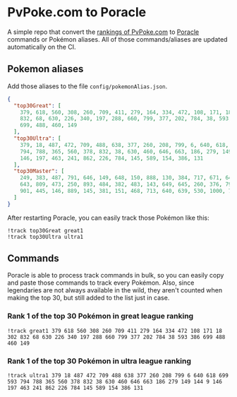 # PvPoke.com to Poracle
A simple repo that convert the [rankings of PvPoke.com](https://pvpoke.com/rankings/) to [Poracle](https://github.com/KartulUdus/PoracleJS) commands or Pokémon aliases. 
All of those commands/aliases are updated automatically on the CI.

## Pokemon aliases
Add those aliases to the file `config/pokemonAlias.json`. 

<!-- aliases-start -->
```json
{
  "top30Great": [
    379, 618, 560, 308, 260, 709, 411, 279, 164, 334, 472, 108, 171, 18, 302,
    832, 68, 630, 226, 340, 197, 288, 660, 799, 377, 202, 784, 38, 593, 386,
    699, 488, 460, 149
  ],
  "top30Ultra": [
    379, 18, 487, 472, 709, 488, 638, 377, 260, 208, 799, 6, 640, 618, 699, 593,
    794, 788, 365, 560, 378, 832, 38, 630, 460, 646, 663, 186, 279, 149, 144, 9,
    146, 197, 463, 241, 862, 226, 784, 145, 589, 154, 386, 131
  ],
  "top30Master": [
    249, 383, 487, 791, 646, 149, 648, 150, 888, 130, 384, 717, 671, 644, 716,
    643, 809, 473, 250, 893, 484, 382, 483, 143, 649, 645, 260, 376, 794, 635,
    901, 445, 146, 889, 145, 381, 151, 468, 713, 640, 639, 530, 1000, 784
  ]
}
```
<!-- aliases-end -->

After restarting Poracle, you can easily track those Pokémon like this:
```shell
!track top30Great great1
!track top30Ultra ultra1
```

## Commands
Poracle is able to process track commands in bulk, so you can easily copy and paste those commands to track every Pokémon. 
Also, since legendaries are not always available in the wild, they aren't counted when making the top 30, but still added to the list just in case.

### Rank 1 of the top 30 Pokémon in great league ranking
<!-- top30great-start -->
```
!track great1 379 618 560 308 260 709 411 279 164 334 472 108 171 18 302 832 68 630 226 340 197 288 660 799 377 202 784 38 593 386 699 488 460 149
```
<!-- top30great-end -->

### Rank 1 of the top 30 Pokémon in ultra league ranking
<!-- top30ultra-start -->
```
!track ultra1 379 18 487 472 709 488 638 377 260 208 799 6 640 618 699 593 794 788 365 560 378 832 38 630 460 646 663 186 279 149 144 9 146 197 463 241 862 226 784 145 589 154 386 131
```
<!-- top30ultra-end -->

